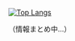 [![Top Langs](https://github-readme-stats.vercel.app/api/top-langs/?username=yo-to
)](https://github.com/anuraghazra/github-readme-stats)

（情報まとめ中...）

<!--
**yo-to/yo-to** is a ✨ _special_ ✨ repository because its `README.md` (this file) appears on your GitHub profile.

Here are some ideas to get you started:

- 🔭 I’m currently working on ...
- 🌱 I’m currently learning ...
- 👯 I’m looking to collaborate on ...
- 🤔 I’m looking for help with ...
- 💬 Ask me about ...
- 📫 How to reach me: ...
- 😄 Pronouns: ...
- ⚡ Fun fact: ...
-->

